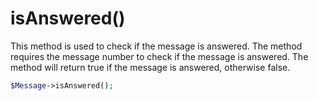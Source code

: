 # isAnswered()
This method is used to check if the message is answered. The method requires the message number to check if the message is answered. The method will return true if the message is answered, otherwise false.

```php
$Message->isAnswered();
```
